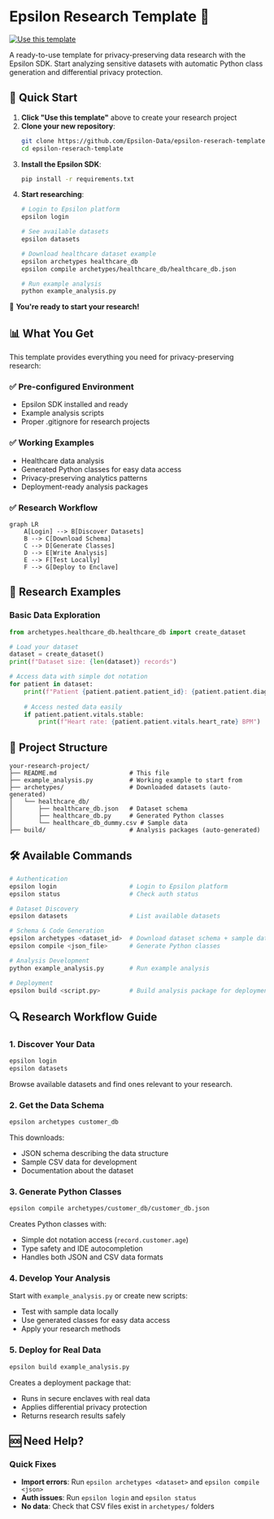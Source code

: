 # Epsilon Research Template 🔬

[![Use this template](https://img.shields.io/badge/Use%20this-Template-brightgreen?style=for-the-badge)](https://github.com/Epsilon-Data/epsilon-research-template/generate)

A ready-to-use template for privacy-preserving data research with the Epsilon SDK. Start analyzing sensitive datasets with automatic Python class generation and differential privacy protection.

## 🚀 Quick Start

1. **Click "Use this template"** above to create your research project
2. **Clone your new repository**:
   ```bash
   git clone https://github.com/Epsilon-Data/epsilon-reserach-template
   cd epsilon-reserach-template
   ```
3. **Install the Epsilon SDK**:
   ```bash
   pip install -r requirements.txt
   ```
4. **Start researching**:
   ```bash
   # Login to Epsilon platform
   epsilon login
   
   # See available datasets
   epsilon datasets
   
   # Download healthcare dataset example
   epsilon archetypes healthcare_db
   epsilon compile archetypes/healthcare_db/healthcare_db.json
   
   # Run example analysis
   python example_analysis.py
   ```

🎉 **You're ready to start your research!**

## 📊 What You Get

This template provides everything you need for privacy-preserving research:

### ✅ Pre-configured Environment
- Epsilon SDK installed and ready
- Example analysis scripts
- Proper .gitignore for research projects

### ✅ Working Examples
- Healthcare data analysis
- Generated Python classes for easy data access
- Privacy-preserving analytics patterns
- Deployment-ready analysis packages

### ✅ Research Workflow
```mermaid
graph LR
    A[Login] --> B[Discover Datasets]
    B --> C[Download Schema]
    C --> D[Generate Classes]
    D --> E[Write Analysis]
    E --> F[Test Locally]
    F --> G[Deploy to Enclave]
```

## 🔬 Research Examples

### Basic Data Exploration
```python
from archetypes.healthcare_db.healthcare_db import create_dataset

# Load your dataset
dataset = create_dataset()
print(f"Dataset size: {len(dataset)} records")

# Access data with simple dot notation
for patient in dataset:
    print(f"Patient {patient.patient.patient_id}: {patient.patient.diagnosis}")
    
    # Access nested data easily
    if patient.patient.vitals.stable:
        print(f"Heart rate: {patient.patient.vitals.heart_rate} BPM")
```

## 📁 Project Structure

```
your-research-project/
├── README.md                    # This file
├── example_analysis.py          # Working example to start from
├── archetypes/                  # Downloaded datasets (auto-generated)
│   └── healthcare_db/
│       ├── healthcare_db.json   # Dataset schema
│       ├── healthcare_db.py     # Generated Python classes
│       └── healthcare_db_dummy.csv # Sample data
├── build/                       # Analysis packages (auto-generated)
```

## 🛠️ Available Commands

```bash
# Authentication
epsilon login                    # Login to Epsilon platform
epsilon status                   # Check auth status

# Dataset Discovery
epsilon datasets                 # List available datasets

# Schema & Code Generation  
epsilon archetypes <dataset_id>  # Download dataset schema + sample data
epsilon compile <json_file>      # Generate Python classes

# Analysis Development
python example_analysis.py       # Run example analysis

# Deployment
epsilon build <script.py>        # Build analysis package for deployment
```

## 🔍 Research Workflow Guide

### 1. Discover Your Data
```bash
epsilon login
epsilon datasets
```
Browse available datasets and find ones relevant to your research.

### 2. Get the Data Schema
```bash
epsilon archetypes customer_db
```
This downloads:
- JSON schema describing the data structure
- Sample CSV data for development
- Documentation about the dataset

### 3. Generate Python Classes
```bash
epsilon compile archetypes/customer_db/customer_db.json
```
Creates Python classes with:
- Simple dot notation access (`record.customer.age`)
- Type safety and IDE autocompletion
- Handles both JSON and CSV data formats

### 4. Develop Your Analysis
Start with `example_analysis.py` or create new scripts:
- Test with sample data locally
- Use generated classes for easy data access
- Apply your research methods

### 5. Deploy for Real Data
```bash
epsilon build example_analysis.py
```
Creates a deployment package that:
- Runs in secure enclaves with real data
- Applies differential privacy protection
- Returns research results safely

## 🆘 Need Help?

### Quick Fixes
- **Import errors**: Run `epsilon archetypes <dataset>` and `epsilon compile <json>`
- **Auth issues**: Run `epsilon login` and `epsilon status`
- **No data**: Check that CSV files exist in `archetypes/` folders

